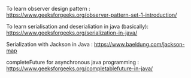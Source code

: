 To learn observer design pattern : https://www.geeksforgeeks.org/observer-pattern-set-1-introduction/ 

To learn serialisation and deserialiation in java (basically): https://www.geeksforgeeks.org/serialization-in-java/ 
 
Serialization with Jackson in Java : https://www.baeldung.com/jackson-map 

completeFuture for asynchronous java programming : https://www.geeksforgeeks.org/completablefuture-in-java/ 
